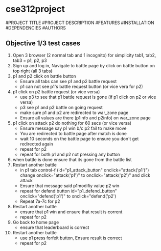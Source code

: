 # cse312project
#PROJECT TITLE
#PROJECT DESCRIPTION
#FEATURES
#INSTALLATION
#DEPENDENCIES
#AUTHORS


## Objective 1/3 test cases

1. Open 3 browser (2 normal tab and 1 incognito) for simplicity tab1, tab2, tab3 = p1, p2, p3
2. Sign up and log in, Navigate to battle page by click on battle button on top right (all 3 tabs)
3. p1 and p2 click on battle button
    - Ensure all tabs can see p1 and p2 battle request
    - p1 can not see p1's battle request button (or vice vera for p2)
4. p1 click on p2 battle request (or vice versa)
    - use p3 to see that p1 battle request is gone (if p1 click on p2 or vice versa)
    - p3 see p1 and p2 battle on going request
    - make sure p1 and p2 are redirected to war_zone page
    - Ensure all values are there (p1info and p2info) on war_zone page
5. p1 click on attack p2 do nothing for 60 secs (or vice versa)
    - Ensure message say p1 win b/c p2 fail to make  move
    - You are redirected to battle page after match is done
    - wait 10 seconds on the battle page to ensure you don't get redirected again
    - repeat for p2 
    - repeat for both p1 and p2 not pressing any button
6. when battle is done ensure that its gone from the battle list
7. Restart another battle
    - in p1 tab control-f (id="p1_attack_button" onclick="attack('p1')") change onclick="attack('p1')" to onclick="attack('p2')" and click attack
    - Ensure that message said p1modifiy value p2 win
    - repeat for defend button id="p1_defend_button" onclick="defend('p1')" to onclick="defend('p2')
    - Repeat 7a-7c for p2
8. Restart another battle
    - ensure that p1 win and ensure that result is corrent
    - repeat for p2 
9. Go back to home page
    - ensure that leaderboard is correct 
10. Restart another battle
    - use p1 press forfeit button, Ensure result is correct
    - repeat for p2
